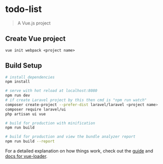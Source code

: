 # todo-list

> A Vue.js project

## Create Vue project

`vue init webpack <project name>`

## Build Setup

``` bash
# install dependencies
npm install

# serve with hot reload at localhost:8080
npm run dev
# if create Laravel project by this then cmd is "npm run watch"
composer create-project --prefer-dist laravel/laravel <project name>
composer require laravel/ui
php artisan ui vue

# build for production with minification
npm run build

# build for production and view the bundle analyzer report
npm run build --report
```

For a detailed explanation on how things work, check out the [guide](http://vuejs-templates.github.io/webpack/) and [docs for vue-loader](http://vuejs.github.io/vue-loader).
